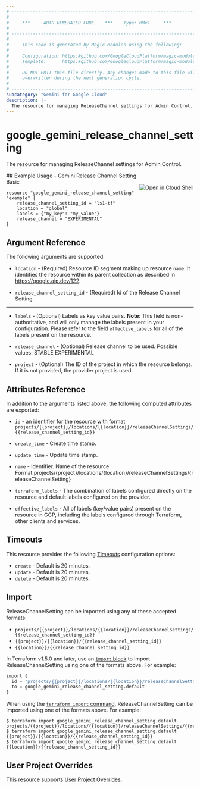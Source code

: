 ```yaml
---
# ----------------------------------------------------------------------------
#
#     ***     AUTO GENERATED CODE    ***    Type: MMv1     ***
#
# ----------------------------------------------------------------------------
#
#     This code is generated by Magic Modules using the following:
#
#     Configuration: https:#github.com/GoogleCloudPlatform/magic-modules/tree/main/mmv1/products/gemini/ReleaseChannelSetting.yaml
#     Template:      https:#github.com/GoogleCloudPlatform/magic-modules/tree/main/mmv1/templates/terraform/resource.html.markdown.tmpl
#
#     DO NOT EDIT this file directly. Any changes made to this file will be
#     overwritten during the next generation cycle.
#
# ----------------------------------------------------------------------------
subcategory: "Gemini for Google Cloud"
description: |-
  The resource for managing ReleaseChannel settings for Admin Control.
---
```


# google_gemini_release_channel_setting

The resource for managing ReleaseChannel settings for Admin Control.



<div class = "oics-button" style="float: right; margin: 0 0 -15px">
  <a href="https://console.cloud.google.com/cloudshell/open?cloudshell_git_repo=https%3A%2F%2Fgithub.com%2Fterraform-google-modules%2Fdocs-examples.git&cloudshell_image=gcr.io%2Fcloudshell-images%2Fcloudshell%3Alatest&cloudshell_print=.%2Fmotd&cloudshell_tutorial=.%2Ftutorial.md&cloudshell_working_dir=gemini_release_channel_setting_basic&open_in_editor=main.tf" target="_blank">
    <img alt="Open in Cloud Shell" src="//gstatic.com/cloudssh/images/open-btn.svg" style="max-height: 44px; margin: 32px auto; max-width: 100%;">
  </a>
</div>
## Example Usage - Gemini Release Channel Setting Basic


```hcl
resource "google_gemini_release_channel_setting" "example" {
    release_channel_setting_id = "ls1-tf"
    location = "global"
    labels = {"my_key": "my_value"}
    release_channel = "EXPERIMENTAL"
}
```

## Argument Reference

The following arguments are supported:


* `location` -
  (Required)
  Resource ID segment making up resource `name`. It identifies the resource within its parent collection as described in https://google.aip.dev/122.

* `release_channel_setting_id` -
  (Required)
  Id of the Release Channel Setting.


- - -


* `labels` -
  (Optional)
  Labels as key value pairs.
  **Note**: This field is non-authoritative, and will only manage the labels present in your configuration.
  Please refer to the field `effective_labels` for all of the labels present on the resource.

* `release_channel` -
  (Optional)
  Release channel to be used.
  Possible values:
  STABLE
  EXPERIMENTAL

* `project` - (Optional) The ID of the project in which the resource belongs.
    If it is not provided, the provider project is used.


## Attributes Reference

In addition to the arguments listed above, the following computed attributes are exported:

* `id` - an identifier for the resource with format `projects/{{project}}/locations/{{location}}/releaseChannelSettings/{{release_channel_setting_id}}`

* `create_time` -
  Create time stamp.

* `update_time` -
  Update time stamp.

* `name` -
  Identifier. Name of the resource.
  Format:projects/{project}/locations/{location}/releaseChannelSettings/{releaseChannelSetting}

* `terraform_labels` -
  The combination of labels configured directly on the resource
   and default labels configured on the provider.

* `effective_labels` -
  All of labels (key/value pairs) present on the resource in GCP, including the labels configured through Terraform, other clients and services.


## Timeouts

This resource provides the following
[Timeouts](https://developer.hashicorp.com/terraform/plugin/sdkv2/resources/retries-and-customizable-timeouts) configuration options:

- `create` - Default is 20 minutes.
- `update` - Default is 20 minutes.
- `delete` - Default is 20 minutes.

## Import


ReleaseChannelSetting can be imported using any of these accepted formats:

* `projects/{{project}}/locations/{{location}}/releaseChannelSettings/{{release_channel_setting_id}}`
* `{{project}}/{{location}}/{{release_channel_setting_id}}`
* `{{location}}/{{release_channel_setting_id}}`


In Terraform v1.5.0 and later, use an [`import` block](https://developer.hashicorp.com/terraform/language/import) to import ReleaseChannelSetting using one of the formats above. For example:

```tf
import {
  id = "projects/{{project}}/locations/{{location}}/releaseChannelSettings/{{release_channel_setting_id}}"
  to = google_gemini_release_channel_setting.default
}
```

When using the [`terraform import` command](https://developer.hashicorp.com/terraform/cli/commands/import), ReleaseChannelSetting can be imported using one of the formats above. For example:

```
$ terraform import google_gemini_release_channel_setting.default projects/{{project}}/locations/{{location}}/releaseChannelSettings/{{release_channel_setting_id}}
$ terraform import google_gemini_release_channel_setting.default {{project}}/{{location}}/{{release_channel_setting_id}}
$ terraform import google_gemini_release_channel_setting.default {{location}}/{{release_channel_setting_id}}
```

## User Project Overrides

This resource supports [User Project Overrides](https://registry.terraform.io/providers/hashicorp/google/latest/docs/guides/provider_reference#user_project_override).

